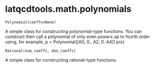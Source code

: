 latqcdtools.math.polynomials
=============

`Polynomial(coeffs=None)`

A simple class for constructing polynomial-type functions. You can construct
then call a polynomial of only even powers up to fourth order using, for example,
    p = Polynomial([A0, 0., A2, 0. A4])
    p(x)

`Rational(num_coeffs, den_coeffs)`

A simple class for constructing rational-type functions. 

